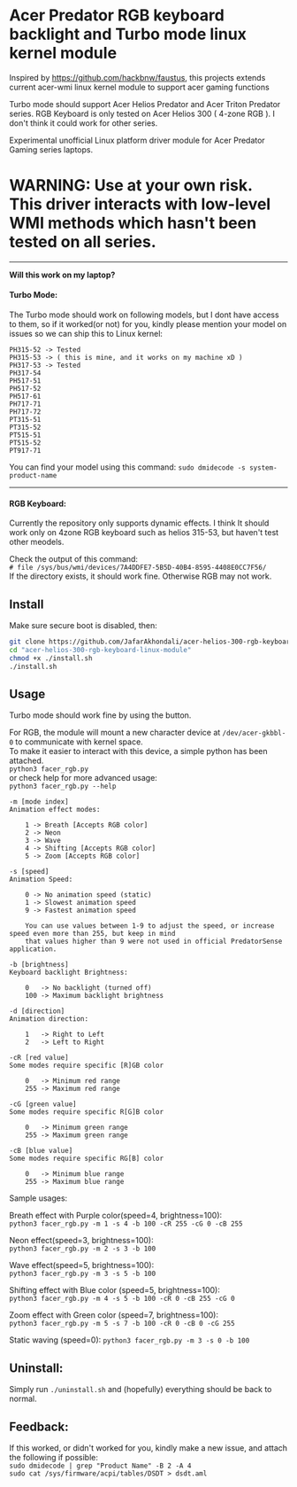# Acer Predator RGB keyboard backlight and Turbo mode linux kernel module
Inspired by https://github.com/hackbnw/faustus, this projects extends current acer-wmi linux kernel module to support acer gaming functions

Turbo mode should support Acer Helios Predator and Acer Triton Predator series. 
RGB Keyboard is only tested on Acer Helios 300 ( 4-zone RGB ). I don't think it could work for other series.

Experimental unofficial Linux platform driver module for Acer Predator Gaming series laptops.
# WARNING: Use at your own risk. This driver interacts with low-level WMI methods which hasn't been tested on all series.  

---
**Will this work on my laptop?**

#### Turbo Mode:

The Turbo mode should work on following models, but I dont have access to them, so if it worked(or not) for you, kindly please mention your model on issues so we can ship this to Linux kernel:
```
PH315-52 -> Tested
PH315-53 -> ( this is mine, and it works on my machine xD )
PH317-53 -> Tested
PH317-54
PH517-51
PH517-52
PH517-61
PH717-71
PH717-72
PT315-51
PT315-52
PT515-51
PT515-52
PT917-71
```

You can find your model using this command:
`sudo dmidecode -s system-product-name`
___
#### RGB Keyboard:
Currently the repository only supports dynamic effects. I think It should work only on 4zone RGB keyboard such as helios 315-53, but haven't test other meodels.

Check the output of this command:  
`# file /sys/bus/wmi/devices/7A4DDFE7-5B5D-40B4-8595-4408E0CC7F56/`  
If the directory exists, it should work fine. Otherwise RGB may not work.

## Install
Make sure secure boot is disabled, then:  
```bash
git clone https://github.com/JafarAkhondali/acer-helios-300-rgb-keyboard-linux-module
cd "acer-helios-300-rgb-keyboard-linux-module"
chmod +x ./install.sh
./install.sh
```

## Usage
Turbo mode should work fine by using the button.

For RGB, the module will mount a new character device at `/dev/acer-gkbbl-0` to communicate
with kernel space.  
To make it easier to interact with this device, a simple python has been attached.  
`python3 facer_rgb.py`  
or check help for more advanced usage:  
`python3 facer_rgb.py --help`

```
-m [mode index]
Animation effect modes:

    1 -> Breath [Accepts RGB color]
    2 -> Neon
    3 -> Wave
    4 -> Shifting [Accepts RGB color]
    5 -> Zoom [Accepts RGB color]

-s [speed]
Animation Speed:

    0 -> No animation speed (static)
    1 -> Slowest animation speed
    9 -> Fastest animation speed
    
    You can use values between 1-9 to adjust the speed, or increase speed even more than 255, but keep in mind
    that values higher than 9 were not used in official PredatorSense application.

-b [brightness]
Keyboard backlight Brightness:

    0   -> No backlight (turned off)
    100 -> Maximum backlight brightness

-d [direction]
Animation direction:

    1   -> Right to Left
    2   -> Left to Right

-cR [red value]
Some modes require specific [R]GB color

    0   -> Minimum red range
    255 -> Maximum red range

-cG [green value]
Some modes require specific R[G]B color

    0   -> Minimum green range
    255 -> Maximum green range

-cB [blue value]
Some modes require specific RG[B] color

    0   -> Minimum blue range
    255 -> Maximum blue range
```
Sample usages:

Breath effect with Purple color(speed=4, brightness=100):  
`python3 facer_rgb.py -m 1 -s 4 -b 100 -cR 255 -cG 0 -cB 255`

Neon effect(speed=3, brightness=100):  
`python3 facer_rgb.py -m 2 -s 3 -b 100`

Wave effect(speed=5, brightness=100):  
`python3 facer_rgb.py -m 3 -s 5 -b 100`

Shifting effect with Blue color (speed=5, brightness=100):  
`python3 facer_rgb.py -m 4 -s 5 -b 100 -cR 0 -cB 255 -cG 0`

Zoom effect with Green color (speed=7, brightness=100):  
`python3 facer_rgb.py -m 5 -s 7 -b 100 -cR 0 -cB 0 -cG 255`

Static waving (speed=0):
`python3 facer_rgb.py -m 3 -s 0 -b 100`



## Uninstall:
Simply run `./uninstall.sh` and (hopefully) everything should be back to normal.

## Feedback:
If this worked, or didn't worked for you, kindly make a new issue, and attach the following if possible:  
`sudo dmidecode | grep "Product Name" -B 2 -A 4`  
`sudo cat /sys/firmware/acpi/tables/DSDT > dsdt.aml`

